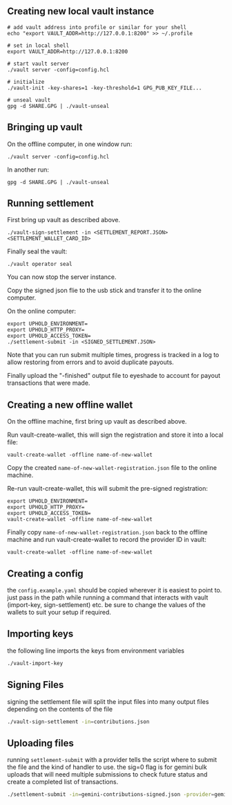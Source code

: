 ## Creating new local vault instance

```
# add vault address into profile or similar for your shell
echo "export VAULT_ADDR=http://127.0.0.1:8200" >> ~/.profile

# set in local shell
export VAULT_ADDR=http://127.0.0.1:8200

# start vault server
./vault server -config=config.hcl

# initialize
./vault-init -key-shares=1 -key-threshold=1 GPG_PUB_KEY_FILE...

# unseal vault
gpg -d SHARE.GPG | ./vault-unseal
```

## Bringing up vault

On the offline computer, in one window run:
```
./vault server -config=config.hcl
```

In another run:
```
gpg -d SHARE.GPG | ./vault-unseal
```

## Running settlement

First bring up vault as described above.

```
./vault-sign-settlement -in <SETTLEMENT_REPORT.JSON> <SETTLEMENT_WALLET_CARD_ID>
```

Finally seal the vault:
```
./vault operator seal
```
You can now stop the server instance.

Copy the signed json flie to the usb stick and transfer it to the online
computer.

On the online computer:
```
export UPHOLD_ENVIRONMENT=
export UPHOLD_HTTP_PROXY=
export UPHOLD_ACCESS_TOKEN=
./settlement-submit -in <SIGNED_SETTLEMENT.JSON>
```

Note that you can run submit multiple times, progress is tracked in a log to
allow restoring from errors and to avoid duplicate payouts.

Finally upload the "-finished" output file to eyeshade to account for payout
transactions that were made.

## Creating a new offline wallet

On the offline machine, first bring up vault as described above.

Run vault-create-wallet, this will sign the registration and store it into
a local file:
```
vault-create-wallet -offline name-of-new-wallet
```

Copy the created `name-of-new-wallet-registration.json` file to the online
machine.

Re-run vault-create-wallet, this will submit the pre-signed registration:
```
export UPHOLD_ENVIRONMENT=
export UPHOLD_HTTP_PROXY=
export UPHOLD_ACCESS_TOKEN=
vault-create-wallet -offline name-of-new-wallet
```

Finally copy `name-of-new-wallet-registration.json` back to the offline
machine and run vault-create-wallet to record the provider ID in vault:
```
vault-create-wallet -offline name-of-new-wallet
```

## Creating a config
the `config.example.yaml` should be copied wherever it is easiest to point to. just pass in the path while running a command that interacts with vault (import-key, sign-settlement) etc. be sure to change the values of the wallets to suit your setup if required.

## Importing keys

the following line imports the keys from environment variables
```bash
./vault-import-key
```

## Signing Files

signing the settlement file will split the input files into many output files depending on the contents of the file
```bash
./vault-sign-settlement -in=contributions.json
```

## Uploading files
running `settlement-submit` with a provider tells the script where to submit the file and the kind of handler to use. the sig=0 flag is for gemini bulk uploads that will need multiple submissions to check future status and create a completed list of transactions.
```bash
./settlement-submit -in=gemini-contributions-signed.json -provider=gemini -sig=0
```
